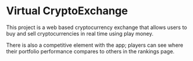 # Virtual CryptoExchange
This project is a web based cryptocurrency exchange that allows users to buy and sell cryptocurrencies in real time using play money.

There is also a competitive element with the app; players can see where their portfolio performance compares to others in the rankings page.

